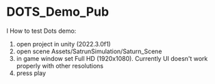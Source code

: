 # DOTS_Demo_Pub

I How to test Dots demo:
1. open project in unity (2022.3.0f1)
2. open scene Assets/SatrunSimulation/Saturn_Scene
3. in game window set Full HD (1920x1080). Currently UI doesn't work properly with other resolutions
4. press play
